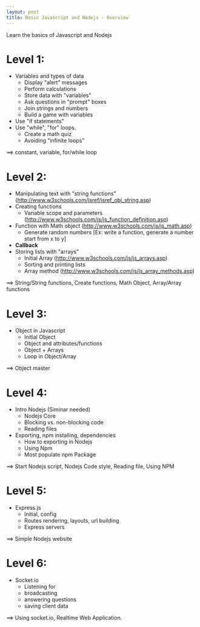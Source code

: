 ```yaml
---
layout: post
title: Basic Javascript and Nodejs - Overview
---
```


Learn the basics of Javascript and Nodejs

# Level 1:
 - Variables and types of data
 	+ Display "alert" messages
 	+ Perform calculations
 	+ Store data with "variables"
 	+ Ask questions in "prompt" boxes
 	+ Join strings and numbers
 	+ Build a game with variables
 - Use "if statements"
 - Use "while", "for" loops.
 	+ Create a math quiz
 	+ Avoiding "infinite loops"

==> constant, variable, for/while loop 

# Level 2:
 - Manipulating text with "string functions" (http://www.w3schools.com/jsref/jsref_obj_string.asp)
 - Creating functions
 	+ Variable scope and parameters (http://www.w3schools.com/js/js_function_definition.asp)
 - Function with Math object (http://www.w3schools.com/js/js_math.asp)
 	+ Generate random numbers [Ex: write a function, generate a number start from x to y]
 - **Callback**
 - Storing lists with "arrays"
 	+ Initial Array (http://www.w3schools.com/js/js_arrays.asp)
 	+ Sorting and printing lists
 	+ Array method (http://www.w3schools.com/js/js_array_methods.asp)

==> String/String functions, Create functions, Math Object, Array/Array functions

# Level 3: 
 - Object in Javascript
 	+ Initial Object
 	+ Object and attributes/functions
 	+ Object + Arrays
 	+ Loop in Object/Array

==> Object master

# Level 4: 
 - Intro Nodejs (Siminar needed)
 	+ Nodejs Core
 	+ Blocking vs. non-blocking code
 	+ Reading files
 - Exporting, npm installing, dependencies
 	+ How to exporting in Nodejs
 	+ Using Npm 
 	+ Most populate npm Package

==> Start Nodejs script, Nodejs Code style, Reading file, Using NPM

# Level 5:
 - Express.js
 	+ Initial, config
 	+ Routes rendering, layouts, url building
 	+ Express servers

==> Simple Nodejs website

# Level 6: 
 - Socket.io
	+ Listening for
	+ broadcasting
	+ answering questions
	+ saving client data

==> Using socket.io, Realtime Web Application.
